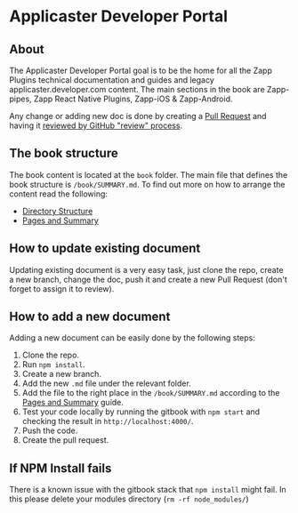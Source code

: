 # Applicaster Developer Portal

## About
The Applicaster Developer Portal goal is to be the home for all the Zapp Plugins technical documentation and guides and legacy applicaster.developer.com content.
The main sections in the book are Zapp-pipes, Zapp React Native Plugins, Zapp-iOS & Zapp-Android.

Any change or adding new doc is done by creating a [Pull Request](https://help.github.com/articles/about-pull-requests/) and having it [reviewed by GitHub "review" process](https://help.github.com/articles/about-pull-request-reviews/). 

## The book structure 
The book content is located at the `book` folder. The main file that defines the book structure is `/book/SUMMARY.md`.
To find out more on how to arrange the content read the following:

* [Directory Structure](https://toolchain.gitbook.com/structure.html)
* [Pages and Summary](https://toolchain.gitbook.com/pages.html) 

## How to update existing document 
Updating existing document is a very easy task, just clone the repo, create a new branch, change the doc, push it and create a new Pull Request (don't forget to assign it to review).

## How to add a new document
Adding a new document can be easily done by the following steps:

1. Clone the repo.
2. Run `npm install`.
3. Create a new branch.
4. Add the new `.md` file under the relevant folder.
5. Add the file to the right place in the `/book/SUMMARY.md` according to the [Pages and Summary](https://toolchain.gitbook.com/pages.html) guide.
6. Test your code locally by running the gitbook with `npm start` and checking the result in `http://localhost:4000/`.
7. Push the code.
8. Create the pull request.

## If NPM Install fails
There is a known issue with the gitbook stack that `npm install` might fail.
In this please delete your modules directory (`rm -rf node_modules/`)